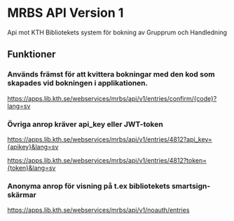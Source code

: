 # MRBS API Version 1
Api mot KTH Bibliotekets system för bokning av Grupprum och Handledning
## Funktioner
### Används främst för att kvittera bokningar med den kod som skapades vid bokningen i applikationen.

https://apps.lib.kth.se/webservices/mrbs/api/v1/entries/confirm/{code}?lang=sv

### Övriga anrop kräver api_key eller JWT-token

https://apps.lib.kth.se/webservices/mrbs/api/v1/entries/4812?api_key={apikey}&lang=sv

https://apps.lib.kth.se/webservices/mrbs/api/v1/entries/4812?token={token}&lang=sv

### Anonyma anrop för visning på t.ex bibliotekets smartsign-skärmar
https://apps.lib.kth.se/webservices/mrbs/api/v1/noauth/entries
